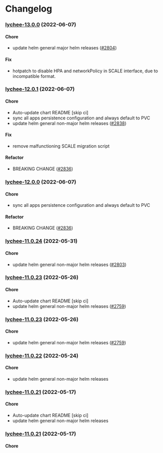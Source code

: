 # Changelog<br>


<a name="lychee-13.0.0"></a>
### [lychee-13.0.0](https://github.com/truecharts/apps/compare/lychee-12.0.1...lychee-13.0.0) (2022-06-07)

#### Chore

* update helm general major helm releases ([#2804](https://github.com/truecharts/apps/issues/2804))

#### Fix

* hotpatch to disable HPA and networkPolicy in SCALE interface, due to incompatible format.



<a name="lychee-12.0.1"></a>
### [lychee-12.0.1](https://github.com/truecharts/apps/compare/lychee-11.0.24...lychee-12.0.1) (2022-06-07)

#### Chore

* Auto-update chart README [skip ci]
* sync all apps persistence configuration and always default to PVC
* update helm general non-major helm releases ([#2838](https://github.com/truecharts/apps/issues/2838))

#### Fix

* remove malfunctioning SCALE migration script

#### Refactor

* BREAKING CHANGE ([#2836](https://github.com/truecharts/apps/issues/2836))



<a name="lychee-12.0.0"></a>
### [lychee-12.0.0](https://github.com/truecharts/apps/compare/lychee-11.0.24...lychee-12.0.0) (2022-06-07)

#### Chore

* sync all apps persistence configuration and always default to PVC

#### Refactor

* BREAKING CHANGE ([#2836](https://github.com/truecharts/apps/issues/2836))



<a name="lychee-11.0.24"></a>
### [lychee-11.0.24](https://github.com/truecharts/apps/compare/lychee-11.0.23...lychee-11.0.24) (2022-05-31)

#### Chore

* update helm general non-major helm releases ([#2803](https://github.com/truecharts/apps/issues/2803))



<a name="lychee-11.0.23"></a>
### [lychee-11.0.23](https://github.com/truecharts/apps/compare/lychee-11.0.22...lychee-11.0.23) (2022-05-26)

#### Chore

* Auto-update chart README [skip ci]
* update helm general non-major helm releases ([#2759](https://github.com/truecharts/apps/issues/2759))



<a name="lychee-11.0.23"></a>
### [lychee-11.0.23](https://github.com/truecharts/apps/compare/lychee-11.0.22...lychee-11.0.23) (2022-05-26)

#### Chore

* update helm general non-major helm releases ([#2759](https://github.com/truecharts/apps/issues/2759))



<a name="lychee-11.0.22"></a>
### [lychee-11.0.22](https://github.com/truecharts/apps/compare/lychee-11.0.21...lychee-11.0.22) (2022-05-24)

#### Chore

* update helm general non-major helm releases



<a name="lychee-11.0.21"></a>
### [lychee-11.0.21](https://github.com/truecharts/apps/compare/lychee-11.0.20...lychee-11.0.21) (2022-05-17)

#### Chore

* Auto-update chart README [skip ci]
* update helm general non-major helm releases



<a name="lychee-11.0.21"></a>
### [lychee-11.0.21](https://github.com/truecharts/apps/compare/lychee-11.0.20...lychee-11.0.21) (2022-05-17)

#### Chore
